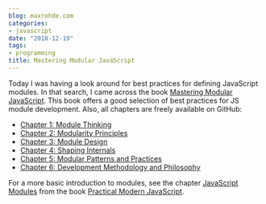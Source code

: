 ```yaml
---
blog: maxrohde.com
categories:
- javascript
date: "2018-12-19"
tags:
- programming
title: Mastering Modular JavaScript
---
```


Today I was having a look around for best practices for defining JavaScript modules. In that search, I came across the book [Mastering Modular JavaScript](https://ponyfoo.com/books/mastering-modular-javascript). This book offers a good selection of best practices for JS module development. Also, all chapters are freely available on GitHub:

- [Chapter 1: Module Thinkin](https://github.com/mjavascript/mastering-modular-javascript/blob/master/chapters/ch01.asciidoc)g
- [Chapter 2: Modularity Principles](https://github.com/mjavascript/mastering-modular-javascript/blob/master/chapters/ch02.asciidoc)
- [Chapter 3: Module Design](https://github.com/mjavascript/mastering-modular-javascript/blob/master/chapters/ch03.asciidoc)
- [Chapter 4: Shaping Internals](https://github.com/mjavascript/mastering-modular-javascript/blob/master/chapters/ch04.asciidoc)
- [Chapter 5: Modular Patterns and Practices](https://github.com/mjavascript/mastering-modular-javascript/blob/master/chapters/ch05.asciidoc)
- [Chapter 6: Development Methodology and Philosophy](https://github.com/mjavascript/mastering-modular-javascript/blob/master/chapters/ch06.asciidoc)

For a more basic introduction to modules, see the chapter [JavaScript Modules](https://github.com/mjavascript/practical-modern-javascript/blob/master/ch08.asciidoc#javascript-modules-1) from the book [Practical Modern JavaScript](https://ponyfoo.com/books/practical-modern-javascript/chapters/1#read).

